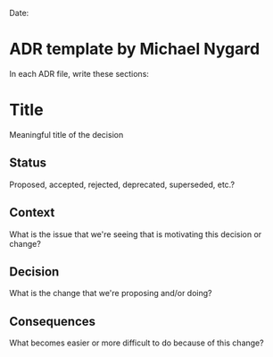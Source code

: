 Date:

# ADR template by Michael Nygard

In each ADR file, write these sections:

# Title
Meaningful title of the decision  

## Status

Proposed, accepted, rejected, deprecated, superseded, etc.?

## Context

What is the issue that we're seeing that is motivating this decision or change?

## Decision

What is the change that we're proposing and/or doing?

## Consequences

What becomes easier or more difficult to do because of this change?
